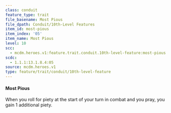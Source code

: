 ```yaml
---
class: conduit
feature_type: trait
file_basename: Most Pious
file_dpath: Conduit/10th-Level Features
item_id: most-pious
item_index: '05'
item_name: Most Pious
level: 10
scc:
  - mcdm.heroes.v1:feature.trait.conduit.10th-level-feature:most-pious
scdc:
  - 1.1.1:13.1.8.4:05
source: mcdm.heroes.v1
type: feature/trait/conduit/10th-level-feature
---
```


#### Most Pious

When you roll for piety at the start of your turn in combat and you pray, you gain 1 additional piety.
